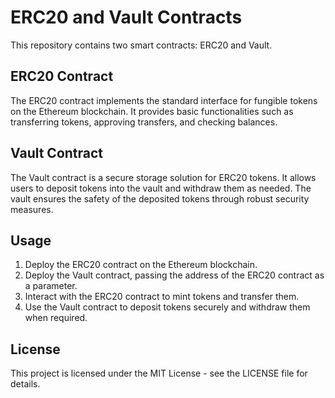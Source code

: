# ERC20 and Vault Contracts

This repository contains two smart contracts: ERC20 and Vault.

## ERC20 Contract

The ERC20 contract implements the standard interface for fungible tokens on the Ethereum blockchain. It provides basic functionalities such as transferring tokens, approving transfers, and checking balances. 

## Vault Contract

The Vault contract is a secure storage solution for ERC20 tokens. It allows users to deposit tokens into the vault and withdraw them as needed. The vault ensures the safety of the deposited tokens through robust security measures.

## Usage

1. Deploy the ERC20 contract on the Ethereum blockchain.
2. Deploy the Vault contract, passing the address of the ERC20 contract as a parameter.
3. Interact with the ERC20 contract to mint tokens and transfer them.
4. Use the Vault contract to deposit tokens securely and withdraw them when required.

## License

This project is licensed under the MIT License - see the LICENSE file for details.
